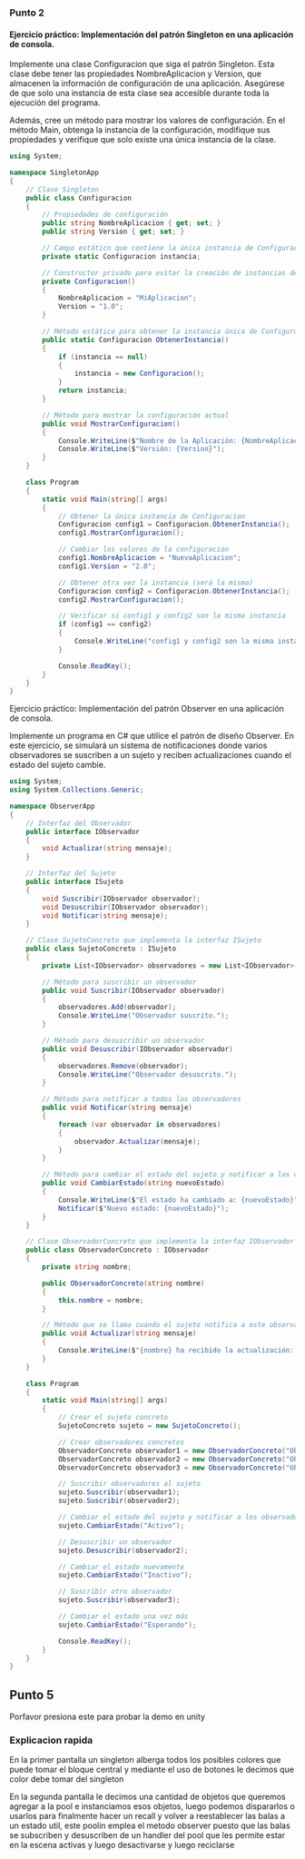





### Punto 2
#### Ejercicio práctico: Implementación del patrón Singleton en una aplicación de consola.

Implemente una clase Configuracion que siga el patrón Singleton. Esta clase debe tener las propiedades NombreAplicacion y Version, que almacenen la información de configuración de una aplicación. Asegúrese de que solo una instancia de esta clase sea accesible durante toda la ejecución del programa.

Además, cree un método para mostrar los valores de configuración. En el método Main, obtenga la instancia de la configuración, modifique sus propiedades y verifique que solo existe una única instancia de la clase.

```csharp
using System;

namespace SingletonApp
{
    // Clase Singleton
    public class Configuracion
    {
        // Propiedades de configuración
        public string NombreAplicacion { get; set; }
        public string Version { get; set; }

        // Campo estático que contiene la única instancia de Configuracion
        private static Configuracion instancia;

        // Constructor privado para evitar la creación de instancias desde fuera
        private Configuracion()
        {
            NombreAplicacion = "MiAplicacion";
            Version = "1.0";
        }

        // Método estático para obtener la instancia única de Configuracion
        public static Configuracion ObtenerInstancia()
        {
            if (instancia == null)
            {
                instancia = new Configuracion();
            }
            return instancia;
        }

        // Método para mostrar la configuración actual
        public void MostrarConfiguracion()
        {
            Console.WriteLine($"Nombre de la Aplicación: {NombreAplicacion}");
            Console.WriteLine($"Versión: {Version}");
        }
    }

    class Program
    {
        static void Main(string[] args)
        {
            // Obtener la única instancia de Configuracion
            Configuracion config1 = Configuracion.ObtenerInstancia();
            config1.MostrarConfiguracion();

            // Cambiar los valores de la configuración
            config1.NombreAplicacion = "NuevaAplicacion";
            config1.Version = "2.0";

            // Obtener otra vez la instancia (será la misma)
            Configuracion config2 = Configuracion.ObtenerInstancia();
            config2.MostrarConfiguracion();

            // Verificar si config1 y config2 son la misma instancia
            if (config1 == config2)
            {
                Console.WriteLine("config1 y config2 son la misma instancia.");
            }

            Console.ReadKey();
        }
    }
}
```
Ejercicio práctico: Implementación del patrón Observer en una aplicación de consola.

Implemente un programa en C# que utilice el patrón de diseño Observer. En este ejercicio, se simulará un sistema de notificaciones donde varios observadores se suscriben a un sujeto y reciben actualizaciones cuando el estado del sujeto cambie.

```csharp
using System;
using System.Collections.Generic;

namespace ObserverApp
{
    // Interfaz del Observador
    public interface IObservador
    {
        void Actualizar(string mensaje);
    }

    // Interfaz del Sujeto
    public interface ISujeto
    {
        void Suscribir(IObservador observador);
        void Desuscribir(IObservador observador);
        void Notificar(string mensaje);
    }

    // Clase SujetoConcreto que implementa la interfaz ISujeto
    public class SujetoConcreto : ISujeto
    {
        private List<IObservador> observadores = new List<IObservador>();

        // Método para suscribir un observador
        public void Suscribir(IObservador observador)
        {
            observadores.Add(observador);
            Console.WriteLine("Observador suscrito.");
        }

        // Método para desuscribir un observador
        public void Desuscribir(IObservador observador)
        {
            observadores.Remove(observador);
            Console.WriteLine("Observador desuscrito.");
        }

        // Método para notificar a todos los observadores
        public void Notificar(string mensaje)
        {
            foreach (var observador in observadores)
            {
                observador.Actualizar(mensaje);
            }
        }

        // Método para cambiar el estado del sujeto y notificar a los observadores
        public void CambiarEstado(string nuevoEstado)
        {
            Console.WriteLine($"El estado ha cambiado a: {nuevoEstado}");
            Notificar($"Nuevo estado: {nuevoEstado}");
        }
    }

    // Clase ObservadorConcreto que implementa la interfaz IObservador
    public class ObservadorConcreto : IObservador
    {
        private string nombre;

        public ObservadorConcreto(string nombre)
        {
            this.nombre = nombre;
        }

        // Método que se llama cuando el sujeto notifica a este observador
        public void Actualizar(string mensaje)
        {
            Console.WriteLine($"{nombre} ha recibido la actualización: {mensaje}");
        }
    }

    class Program
    {
        static void Main(string[] args)
        {
            // Crear el sujeto concreto
            SujetoConcreto sujeto = new SujetoConcreto();

            // Crear observadores concretos
            ObservadorConcreto observador1 = new ObservadorConcreto("Observador 1");
            ObservadorConcreto observador2 = new ObservadorConcreto("Observador 2");
            ObservadorConcreto observador3 = new ObservadorConcreto("Observador 3");

            // Suscribir observadores al sujeto
            sujeto.Suscribir(observador1);
            sujeto.Suscribir(observador2);

            // Cambiar el estado del sujeto y notificar a los observadores
            sujeto.CambiarEstado("Activo");

            // Desuscribir un observador
            sujeto.Desuscribir(observador2);

            // Cambiar el estado nuevamente
            sujeto.CambiarEstado("Inactivo");

            // Suscribir otro observador
            sujeto.Suscribir(observador3);

            // Cambiar el estado una vez más
            sujeto.CambiarEstado("Esperando");

            Console.ReadKey();
        }
    }
}
```


## Punto 5

Porfavor presiona este [](link) para probar la demo en unity

### Explicacion rapida

En la primer pantalla un singleton alberga todos los posibles colores que puede tomar el bloque central y mediante el uso de botones le decimos que color debe tomar del singleton

En la segunda pantalla le decimos una cantidad de objetos que queremos agregar a la pool e instanciamos esos objetos, luego podemos dispararlos o usarlos para finalmente hacer un recall y volver a reestablecer las balas a un estado util, este poolin emplea el metodo observer puesto que las balas se subscriben y desuscriben de un handler del pool que les permite estar en la escena activas y luego desactivarse y luego reciclarse
##
